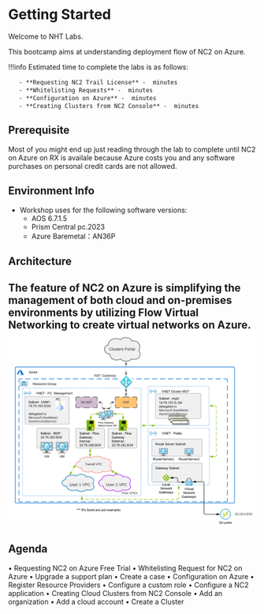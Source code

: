

# Getting Started 

Welcome to NHT Labs.

This bootcamp aims at understanding deployment flow of NC2 on Azure. 

!!!info
       Estimated time to complete the labs is as follows:

       - **Requesting NC2 Trail License** -  minutes
       - **Whitelisting Requests** -  minutes
       - **Configuration on Azure** -  minutes
       - **Creating Clusters from NC2 Console** -  minutes

## Prerequisite
Most of you might end up just reading through the lab to complete until NC2 on Azure on RX is availale because Azure costs you and any software purchases on personal credit cards are not allowed.

## Environment Info

- Workshop uses for the following software versions:
  + AOS 6.7.1.5
  + Prism Central pc.2023
  + Azure Baremetal：AN36P


## Architecture

The feature of NC2 on Azure is simplifying the management of both cloud and on-premises environments by utilizing Flow Virtual Networking to create virtual networks on Azure.
 ![](image.png)
- 

## Agenda
• Requesting NC2 on Azure Free Trial
• Whitelisting Request for NC2 on Azure
    • Upgrade a support plan
    • Create a case
• Configuration on Azure
    • Register Resource Providers
    • Configure a custom role
    • Configure a NC2 application
• Creating Cloud Clusters from NC2 Console
    • Add an organization
    • Add a cloud account
    • Create a Cluster